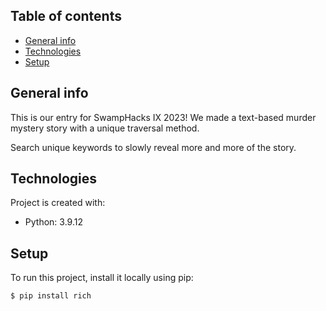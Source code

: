 ## Table of contents
* [General info](#general-info)
* [Technologies](#technologies)
* [Setup](#setup)

## General info
This is our entry for SwampHacks IX 2023! We made a text-based murder mystery story with a unique traversal method.

Search unique keywords to slowly reveal more and more of the story. 
    
## Technologies
Project is created with:
* Python: 3.9.12


## Setup
To run this project, install it locally using pip:

```
$ pip install rich
```